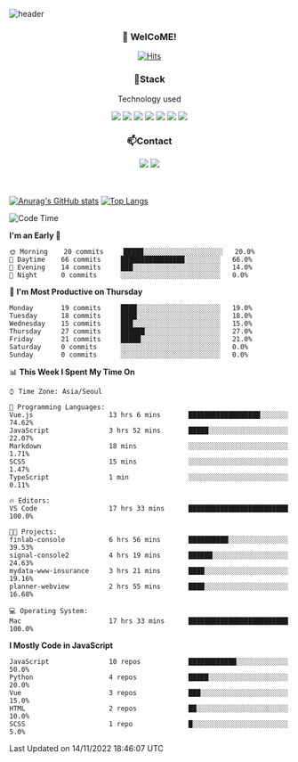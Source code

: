 ![header](https://capsule-render.vercel.app/api?type=waving&color=gradient&height=200&text=Kyungjoon&fontAlign=70&fontAlignY=40&animation=twinkling)

<h3 align="center">👋 WelCoME!</h3>

<div align=center>
  
[![Hits](https://hits.seeyoufarm.com/api/count/incr/badge.svg?url=https%3A%2F%2Fgithub.com%2Fuvula6921&count_bg=%2322BAC9&title_bg=%23827F7F&icon=iconify.svg&icon_color=%2325A27F&title=visits&edge_flat=false)](https://hits.seeyoufarm.com)
  
</div>
<h3 align="center">📌Stack</h3>
<p align="center">Technology used</p>
<div align="center"><img src="https://img.shields.io/badge/HTML5-E34F26?style=flat-square&logo=HTML5&logoColor=white"></img> <img src="https://img.shields.io/badge/CSS3-0A84FF?style=flat-square&logo=CSS3&logoColor=white"></img> <img src="https://img.shields.io/badge/JavaScript-FFCD11?style=flat-square&logo=JavaScript&logoColor=white"></img> <img src="https://img.shields.io/badge/React-00BCF6?style=flat-square&logo=React&logoColor=white"></img> <img src="https://img.shields.io/badge/jQuery-3655FF?style=flat-square&logo=jQuery&logoColor=white"></img> <img src="https://img.shields.io/badge/Ruby-E0115F?style=flat-square&logo=Ruby&logoColor=white"></img> <img src="https://img.shields.io/badge/Python-4B8BBE?style=flat-square&logo=Python&logoColor=white"></img></div>

<h3 align="center">📫Contact</h3>
<div align="center"><a href="https://velog.io/@uvula6921/"><img src="https://img.shields.io/badge/Blog-20c997?style=flat-square&logo=V&logoColor=white"/></a> <a href="pkj6921@gmail.com"><img src="https://img.shields.io/badge/Gmail-EA4335?style=flat-square&logo=Gmail&logoColor=white"/></a></div>
<br>
<br>

[![Anurag's GitHub stats](https://github-readme-stats.vercel.app/api?username=uvula6921&hide=stars,issues&show_icons=true&count_private=true&theme=tokyonight)](https://github.com/anuraghazra/github-readme-stats)
[![Top Langs](https://github-readme-stats.vercel.app/api/top-langs/?username=uvula6921&hide=css,jupyter%20notebook,html&exclude_repo=uvula6921,uvula6921.github.io&layout=compact&langs_count=8)](https://github.com/anuraghazra/github-readme-stats)

<!--START_SECTION:waka-->
![Code Time](http://img.shields.io/badge/Code%20Time-1%2C229%20hrs%2023%20mins-blue)

**I'm an Early 🐤** 

```text
🌞 Morning    20 commits     █████░░░░░░░░░░░░░░░░░░░░   20.0% 
🌆 Daytime    66 commits     ████████████████░░░░░░░░░   66.0% 
🌃 Evening    14 commits     ███░░░░░░░░░░░░░░░░░░░░░░   14.0% 
🌙 Night      0 commits      ░░░░░░░░░░░░░░░░░░░░░░░░░   0.0%

```
📅 **I'm Most Productive on Thursday** 

```text
Monday       19 commits     ████░░░░░░░░░░░░░░░░░░░░░   19.0% 
Tuesday      18 commits     ████░░░░░░░░░░░░░░░░░░░░░   18.0% 
Wednesday    15 commits     ███░░░░░░░░░░░░░░░░░░░░░░   15.0% 
Thursday     27 commits     ██████░░░░░░░░░░░░░░░░░░░   27.0% 
Friday       21 commits     █████░░░░░░░░░░░░░░░░░░░░   21.0% 
Saturday     0 commits      ░░░░░░░░░░░░░░░░░░░░░░░░░   0.0% 
Sunday       0 commits      ░░░░░░░░░░░░░░░░░░░░░░░░░   0.0%

```


📊 **This Week I Spent My Time On** 

```text
⌚︎ Time Zone: Asia/Seoul

💬 Programming Languages: 
Vue.js                   13 hrs 6 mins       ██████████████████░░░░░░░   74.62% 
JavaScript               3 hrs 52 mins       █████░░░░░░░░░░░░░░░░░░░░   22.07% 
Markdown                 18 mins             ░░░░░░░░░░░░░░░░░░░░░░░░░   1.71% 
SCSS                     15 mins             ░░░░░░░░░░░░░░░░░░░░░░░░░   1.47% 
TypeScript               1 min               ░░░░░░░░░░░░░░░░░░░░░░░░░   0.11%

🔥 Editors: 
VS Code                  17 hrs 33 mins      █████████████████████████   100.0%

🐱‍💻 Projects: 
finlab-console           6 hrs 56 mins       ██████████░░░░░░░░░░░░░░░   39.53% 
signal-console2          4 hrs 19 mins       ██████░░░░░░░░░░░░░░░░░░░   24.63% 
mydata-www-insurance     3 hrs 21 mins       ████░░░░░░░░░░░░░░░░░░░░░   19.16% 
planner-webview          2 hrs 55 mins       ████░░░░░░░░░░░░░░░░░░░░░   16.68%

💻 Operating System: 
Mac                      17 hrs 33 mins      █████████████████████████   100.0%

```

**I Mostly Code in JavaScript** 

```text
JavaScript               10 repos            ████████████░░░░░░░░░░░░░   50.0% 
Python                   4 repos             █████░░░░░░░░░░░░░░░░░░░░   20.0% 
Vue                      3 repos             ███░░░░░░░░░░░░░░░░░░░░░░   15.0% 
HTML                     2 repos             ██░░░░░░░░░░░░░░░░░░░░░░░   10.0% 
SCSS                     1 repo              █░░░░░░░░░░░░░░░░░░░░░░░░   5.0%

```



 Last Updated on 14/11/2022 18:46:07 UTC
<!--END_SECTION:waka-->
